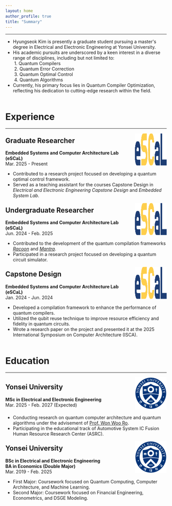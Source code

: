 ```yaml
---
layout: home
author_profile: true
title: "Summary"
---
```


---

- Hyungseok Kim is presently a graduate student pursuing a master's degree in Electrical and Electronic Engineering at Yonsei University.
- His academic pursuits are underscored by a keen interest in a diverse range of disciplines, including but not limited to:
<br/>&nbsp;1. Quantum Compilers
<br/>&nbsp;2. Quantum Error Correction
<br/>&nbsp;3. Quantum Optimal Control
<br/>&nbsp;4. Quantum Algorithms
- Currently, his primary focus lies in Quantum Compiler Optimization, reflecting his dedication to cutting-edge research within the field.



<h1 style="margin-top: 2em;">Experience</h1>

---

<div style="display: flex; align-items: center;">
  <div style="width: 80%; padding-right: 10px;">
    <h2 style="margin-top: 0.5em;">
      Graduate Researcher <a href="http://escal.yonsei.ac.kr/index.html" target="_blank"><i class="fa fa-house" title="Website"></i></a>
    </h2>
    <b>Embedded Systems and Computer Architecture Lab (eSCaL)</b>
    <br>Mar. 2025 - Present
  </div>
  <div style="width: 20%;">
    <img src="/assets/images/logo_escal.png" alt="eSCaL" width="100" height="100"/>
  </div>
</div>

- Contributed to a research project focused on developing a quantum optimal control framework. <a href="/portfolio/projects/#research-on-quantum-pulse-latency-reduction-through-quantum-optimal-control-framework"><i class="fa fa-hashtag" title="Project"></i></a>
- Served as a teaching assistant for the courses Capstone Design in *Electrical and Electronic Engineering Capstone Design* and *Embedded System Lab*.


<div style="display: flex; align-items: center;">
  <div style="width: 80%; padding-right: 10px;">
    <h2 style="margin-top: 0.5em;">
      Undergraduate Researcher <a href="http://escal.yonsei.ac.kr/index.html" target="_blank"><i class="fa fa-house" title="Website"></i></a>
    </h2>
    <b>Embedded Systems and Computer Architecture Lab (eSCaL)</b>
    <br>Jun. 2024 - Feb. 2025
  </div>
  <div style="width: 20%;">
    <img src="/assets/images/logo_escal.png" alt="eSCaL" width="100" height="100"/>
  </div>
</div>

- Contributed to the development of the quantum compilation frameworks <a href="/portfolio/publications/#recompiling-qaoa-circuits-on-various-rotational-directions-"><i>Racoon</i></a> and <a href="/portfolio/publications/#qubit-movement-optimized-program-generation-on-zoned-neutral-atom-processors-"><i>Mantra</i></a>.
- Participated in a research project focused on developing a quantum circuit simulator. <a href="/portfolio/projects/#developing-a-high-speed-quantum-circuit-simulator-that-supports-verification-and-testing-of-hyperscale-quantum-algorithms"><i class="fa fa-hashtag" title="Project"></i></a>


<div style="display: flex; align-items: center;">
  <div style="width: 80%; padding-right: 10px;">
    <h2 style="margin-top: 0.5em;">
      Capstone Design <a href="http://escal.yonsei.ac.kr/index.html" target="_blank"><i class="fa fa-house" title="Website"></i></a>
    </h2>
    <b>Embedded Systems and Computer Architecture Lab (eSCaL)</b>
    <br>Jan. 2024 - Jun. 2024
  </div>
  <div style="width: 20%;">
    <img src="/assets/images/logo_escal.png" alt="eSCaL" width="100" height="100"/>
  </div>
</div>

- Developed a compilation framework to enhance the performance of quantum compilers.
- Utilized the qubit reuse technique to improve resource efficiency and fidelity in quantum circuits.
- Wrote a research paper on the project and presented it at the 2025 International Symposium on Computer Architecture (ISCA). <a href="/portfolio/publications/#qr-map-a-map-based-approach-to-quantum-circuit-abstraction-for-qubit-reuse-optimization-"><i class="fa fa-hashtag" title="Publication"></i></a>



<h1 style="margin-top: 2em;">Education</h1>

---

<div style="display: flex; align-items: center;">
  <div style="width: 80%; padding-right: 10px;">
    <h2 style="margin-top: 0.5em;">
      Yonsei University <a href="https://www.yonsei.ac.kr/sites/en_sc/index.do" target="_blank"><i class="fa fa-house" title="Website"></i></a>
    </h2>
    <b>MSc in Electrical and Electronic Engineering</b>
    <br>Mar. 2025 - Feb. 2027 (Expected)
  </div>
  <div style="width: 20%;">
    <img src="/assets/images/logo_yonsei.png" alt="Yonsei University" width="100" height="100"/>
  </div>
</div>

- Conducting research on quantum computer architecture and quantum algorithms under the advisement of <a href="http://escal.yonsei.ac.kr/professor.html" target="_blank" title="Website">Prof. Won Woo Ro</a>.
- Participating in the educational track of Automotive System IC Fusion Human Resource Research Center (ASRC). <a href="http://asrc.yonsei.ac.kr/index.php" target="_blank"><i class="fa fa-house" title="Website"></i></a>



<div style="display: flex; align-items: center;">
  <div style="width: 80%; padding-right: 10px;">
    <h2 style="margin-top: 0.5em;">
      Yonsei University <a href="https://www.yonsei.ac.kr/sites/en_sc/index.do" target="_blank"><i class="fa fa-house" title="Website"></i></a>
    </h2>
    <b>BSc in Electrical and Electronic Engineering</b>
    <br><b>BA in Economics (Double Major)</b>
    <br>Mar. 2019 - Feb. 2025
  </div>
  <div style="width: 20%;">
    <img src="/assets/images/logo_yonsei.png" alt="Yonsei University" width="100" height="100"/>
  </div>
</div>

- First Major: Coursework focused on Quantum Computing, Computer Architecture, and Machine Learning.
- Second Major: Coursework focused on Financial Engineering, Econometrics, and DSGE Modeling.